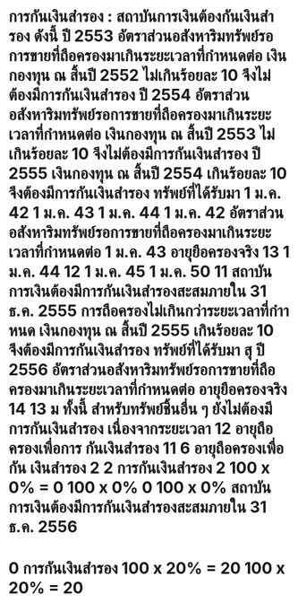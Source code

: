 การกันเงินสำรอง :
สถาบันการเงินต้องกันเงินสํารอง ดังนี้
ปี 2553 อัตราส่วนอสังหาริมทรัพย์รอการขายที่ถือครองมาเกินระยะเวลาที่กําหนดต่อ
เงินกองทุน ณ สิ้นปี 2552 ไม่เกินร้อยละ 10 จึงไม่ต้องมีการกันเงินสำรอง
ปี 2554
อัตราส่วนอสังหาริมทรัพย์รอการขายที่ถือครองมาเกินระยะเวลาที่กําหนดต่อ
เงินกองทุน ณ สิ้นปี 2553 ไม่เกินร้อยละ 10 จึงไม่ต้องมีการกันเงินสำรอง
ปี 2555
เงินกองทุน ณ สิ้นปี 2554 เกินร้อยละ 10 จึงต้องมีการกันเงินสำรอง
ทรัพย์ที่ได้รับมา
1 ม.ค. 42
1 ม.ค. 43
1 ม.ค. 44
1 ม.ค. 42
อัตราส่วนอสังหาริมทรัพย์รอการขายที่ถือครองมาเกินระยะเวลาที่กำหนดต่อ
1 ม.ค. 43
อายุยือครองจริง
13
1 ม.ค. 44
12
1 ม.ค. 45
1 ม.ค. 50
11
สถาบันการเงินต้องมีการกันเงินสํารองสะสมภายใน 31 ธ.ค. 2555
การถือครองไม่เกินกว่าระยะเวลาที่กำาหนด
เงินกองทุน ณ สิ้นปี 2555 เกินร้อยละ 10 จึงต้องมีการกันเงินสำรอง
ทรัพย์ที่ได้รับมา
สุ
ปี 2556 อัตราส่วนอสังหาริมทรัพย์รอการขายที่ถือครองมาเกินระยะเวลาที่กําหนดต่อ
อายุยือครองจริง
14
13
ม
ทั้งนี้ สำหรับทรัพย์ชิ้นอื่น ๆ ยังไม่ต้องมีการกันเงินสำรอง เนื่องจากระยะเวลา
12
อายุถือครองเพื่อการ
กันเงินสำรอง
11
6
อายุถือครองเพื่อกัน
เงินสำรอง
2
2
การกันเงินสำรอง
2
100 x 0% = 0
100 x 0% 0
100 x 0%
สถาบันการเงินต้องมีการกันเงินสำรองสะสมภายใน 31 ธ.ค. 2556
=
0
การกันเงินสำรอง
100 x 20% = 20
100 x 20% = 20
=
